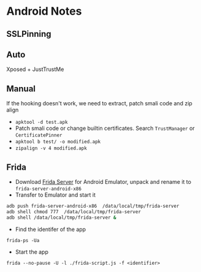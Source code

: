 Android Notes
===

SSLPinning
--
Auto
--
Xposed + JustTrustMe

Manual
--
If the hooking doesn't work, we need to extract, patch smali code and zip align
- `apktool -d test.apk`
- Patch smali code or change builtin certificates. Search `TrustManager` or `CertificatePinner`
- `apktool b test/ -o modified.apk`
- `zipalign -v 4 modified.apk`

Frida
--
- Download [Frida Server](https://github.com/frida/frida/releases) for Android Emulator, unpack and rename it to `frida-server-android-x86`
- Transfer to Emulator and start it

```bash
adb push frida-server-android-x86  /data/local/tmp/frida-server
adb shell chmod 777  /data/local/tmp/frida-server
adb shell /data/local/tmp/frida-server &
```
- Find the identifer of the app
```
frida-ps -Ua
```
- Start the app

```
frida --no-pause -U -l ./frida-script.js -f <identifier>
```